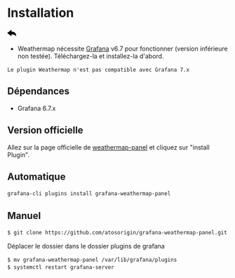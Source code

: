 # Installation
[![](../../screenshots/other/Go-back.png)](README.md)


* Weathermap nécessite [Grafana](https://www.grafana.com/) v6.7 pour fonctionner (version inférieure non testée). Téléchargez-la et installez-la d'abord.

```
Le plugin Weathermap n'est pas compatible avec Grafana 7.x
```

## Dépendances

- Grafana 6.7.x


## Version officielle

Allez sur la page officielle de [weathermap-panel](https://grafana.com/plugins/grafana-weathermap-panel) et cliquez sur "install Plugin".


## Automatique

```sh
grafana-cli plugins install grafana-weathermap-panel
```

## Manuel

```sh
$ git clone https://github.com/atosorigin/grafana-weathermap-panel.git
```

Déplacer le dossier dans le dossier plugins de grafana


```sh
$ mv grafana-weathermap-panel /var/lib/grafana/plugins
$ systemctl restart grafana-server
```

